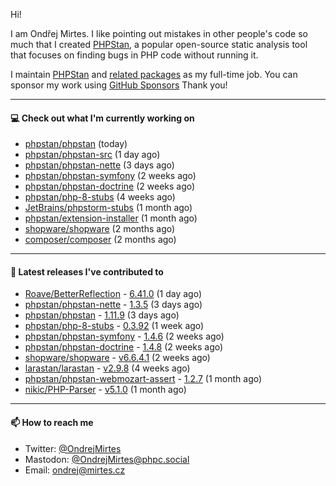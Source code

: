 Hi!

I am Ondřej Mirtes. I like pointing out mistakes in other people's code so much that I created [PHPStan](https://phpstan.org/), a popular open-source static analysis tool that focuses on finding bugs in PHP code without running it.

I maintain [PHPStan](https://github.com/phpstan/phpstan) and [related packages](https://github.com/phpstan/) as my full-time job. You can sponsor my work using [GitHub Sponsors](https://github.com/sponsors/ondrejmirtes) Thank you!

---

#### 💻 Check out what I'm currently working on

- [phpstan/phpstan](https://github.com/phpstan/phpstan) (today)
- [phpstan/phpstan-src](https://github.com/phpstan/phpstan-src) (1 day ago)
- [phpstan/phpstan-nette](https://github.com/phpstan/phpstan-nette) (3 days ago)
- [phpstan/phpstan-symfony](https://github.com/phpstan/phpstan-symfony) (2 weeks ago)
- [phpstan/phpstan-doctrine](https://github.com/phpstan/phpstan-doctrine) (2 weeks ago)
- [phpstan/php-8-stubs](https://github.com/phpstan/php-8-stubs) (4 weeks ago)
- [JetBrains/phpstorm-stubs](https://github.com/JetBrains/phpstorm-stubs) (1 month ago)
- [phpstan/extension-installer](https://github.com/phpstan/extension-installer) (1 month ago)
- [shopware/shopware](https://github.com/shopware/shopware) (2 months ago)
- [composer/composer](https://github.com/composer/composer) (2 months ago)

---

#### 🔭 Latest releases I've contributed to

- [Roave/BetterReflection](https://github.com/Roave/BetterReflection) - [6.41.0](https://github.com/Roave/BetterReflection/releases/tag/6.41.0) (1 day ago)
- [phpstan/phpstan-nette](https://github.com/phpstan/phpstan-nette) - [1.3.5](https://github.com/phpstan/phpstan-nette/releases/tag/1.3.5) (3 days ago)
- [phpstan/phpstan](https://github.com/phpstan/phpstan) - [1.11.9](https://github.com/phpstan/phpstan/releases/tag/1.11.9) (3 days ago)
- [phpstan/php-8-stubs](https://github.com/phpstan/php-8-stubs) - [0.3.92](https://github.com/phpstan/php-8-stubs/releases/tag/0.3.92) (1 week ago)
- [phpstan/phpstan-symfony](https://github.com/phpstan/phpstan-symfony) - [1.4.6](https://github.com/phpstan/phpstan-symfony/releases/tag/1.4.6) (2 weeks ago)
- [phpstan/phpstan-doctrine](https://github.com/phpstan/phpstan-doctrine) - [1.4.8](https://github.com/phpstan/phpstan-doctrine/releases/tag/1.4.8) (2 weeks ago)
- [shopware/shopware](https://github.com/shopware/shopware) - [v6.6.4.1](https://github.com/shopware/shopware/releases/tag/v6.6.4.1) (2 weeks ago)
- [larastan/larastan](https://github.com/larastan/larastan) - [v2.9.8](https://github.com/larastan/larastan/releases/tag/v2.9.8) (4 weeks ago)
- [phpstan/phpstan-webmozart-assert](https://github.com/phpstan/phpstan-webmozart-assert) - [1.2.7](https://github.com/phpstan/phpstan-webmozart-assert/releases/tag/1.2.7) (1 month ago)
- [nikic/PHP-Parser](https://github.com/nikic/PHP-Parser) - [v5.1.0](https://github.com/nikic/PHP-Parser/releases/tag/v5.1.0) (1 month ago)

---

#### 📫 How to reach me

- Twitter: [@OndrejMirtes](https://twitter.com/ondrejmirtes)
- Mastodon: [@OndrejMirtes@phpc.social](https://phpc.social/@OndrejMirtes)
- Email: [ondrej@mirtes.cz](mailto:ondrej@mirtes.cz)
